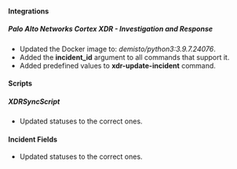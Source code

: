 
#### Integrations
##### Palo Alto Networks Cortex XDR - Investigation and Response
- Updated the Docker image to: *demisto/python3:3.9.7.24076*.
- Added the **incident_id** argument to all commands that support it.
- Added predefined values to **xdr-update-incident** command.

#### Scripts
##### XDRSyncScript
- Updated statuses to the correct ones.

#### Incident Fields
- Updated statuses to the correct ones.
